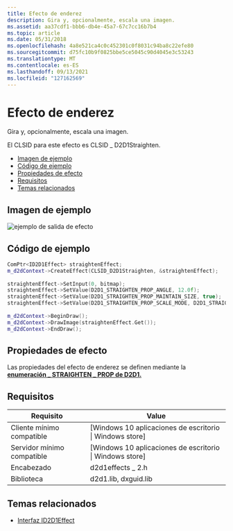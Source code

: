 ```yaml
---
title: Efecto de enderez
description: Gira y, opcionalmente, escala una imagen.
ms.assetid: aa37cdf1-bbb6-db4e-45a7-67c7cc16b7b4
ms.topic: article
ms.date: 05/31/2018
ms.openlocfilehash: 4a8e521ca4c0c452301c0f8031c94ba8c22efe80
ms.sourcegitcommit: d75fc10b9f0825bbe5ce5045c90d4045e3c53243
ms.translationtype: MT
ms.contentlocale: es-ES
ms.lasthandoff: 09/13/2021
ms.locfileid: "127162569"
---
```

# <a name="straighten-effect"></a>Efecto de enderez

Gira y, opcionalmente, escala una imagen.

El CLSID para este efecto es CLSID \_ D2D1Straighten.

-   [Imagen de ejemplo](#example-image)
-   [Código de ejemplo](#sample-code)
-   [Propiedades de efecto](#effect-properties)
-   [Requisitos](#requirements)
-   [Temas relacionados](#related-topics)

## <a name="example-image"></a>Imagen de ejemplo

![ejemplo de salida de efecto](images/straighten-effect.png)

## <a name="sample-code"></a>Código de ejemplo


```cpp
ComPtr<ID2D1Effect> straightenEffect;
m_d2dContext->CreateEffect(CLSID_D2D1Straighten, &straightenEffect);
 
straightenEffect->SetInput(0, bitmap);
straightenEffect->SetValue(D2D1_STRAIGHTEN_PROP_ANGLE, 12.0f);
straightenEffect->SetValue(D2D1_STRAIGHTEN_PROP_MAINTAIN_SIZE, true);
straightenEffect->SetValue(D2D1_STRAIGHTEN_PROP_SCALE_MODE, D2D1_STRAIGHTEN_SCALE_MODE_LINEAR);
 
m_d2dContext->BeginDraw();
m_d2dContext->DrawImage(straightenEffect.Get());
m_d2dContext->EndDraw();
```



## <a name="effect-properties"></a>Propiedades de efecto

Las propiedades del efecto de enderez se definen mediante la [**enumeración \_ STRAIGHTEN \_ PROP de D2D1.**](/windows/desktop/api/d2d1effects_2/ne-d2d1effects_2-d2d1_straighten_prop)

## <a name="requirements"></a>Requisitos



| Requisito | Value |
|--------------------------|---------------------------------------------------|
| Cliente mínimo compatible | \[Windows 10 aplicaciones de escritorio \| Windows store\] |
| Servidor mínimo compatible | \[Windows 10 aplicaciones de escritorio \| Windows store\] |
| Encabezado                   | d2d1effects \_ 2.h                                  |
| Biblioteca                  | d2d1.lib, dxguid.lib                              |


## <a name="related-topics"></a>Temas relacionados

* [Interfaz ID2D1Effect](/windows/desktop/api/d2d1_1/nn-d2d1_1-id2d1effect)

